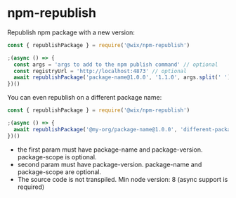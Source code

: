# npm-republish

Republish npm package with a new version:

```javascript 1.8
const { republishPackage } = require('@wix/npm-republish')

;(async () => {
  const args = 'args to add to the npm publish command' // optional
  const registryUrl = 'http://localhost:4873' // optional
  await republishPackage('package-name@1.0.0', '1.1.0', args.split(' '), registryUrl)
})()
```

You can even republish on a different package name:

```javascript 1.8
const { republishPackage } = require('@wix/npm-republish')

;(async () => {
  await republishPackage('@my-org/package-name@1.0.0', 'different-package-name@1.1.0')
})()
```

- the first param must have package-name and package-version. package-scope is optional.
- second param must have package-version. package-name and package-scope are optional.
- The source code is not transpiled. Min node version: 8 (async support is required)
